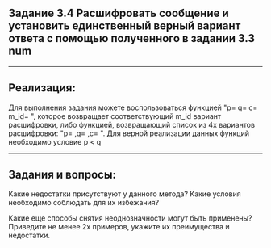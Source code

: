 **Задание 3.4**
Расшифровать сообщение и установить единственный верный вариант ответа с помощью полученного в задании 3.3 num
---
___
Реализация:
---
Для выполнения задания можете воспользоваться функцией "p= q= c= m_id= ", которое возвращает соответствующий m_id вариант расшифровки,
либо функцией, возвращающий список из 4х вариантов расшифровки: "p= ,q= ,c= ". Для верной реализации данных функций необходимо условие 
p < q

---
Задания и вопросы:
---
Какие недостатки присутствуют у данного метода? Какие условия необходимо соблюдать для их избежания?

Какие еще способы снятия неоднозначности могут быть применены? Приведите не менее 2х примеров, укажите их преимущества и недостатки.
